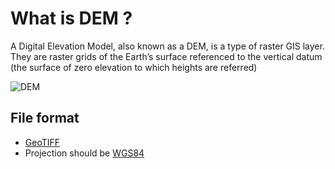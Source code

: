 # What is DEM ?

A Digital Elevation Model, also known as a DEM, is a type of raster GIS layer. They are raster grids of the Earth’s surface referenced to the vertical datum (the surface of zero elevation to which heights are referred)

![DEM](https://gisgeography.com/wp-content/uploads/2016/04/SRTM.png)

## File format

- [GeoTIFF](https://en.wikipedia.org/wiki/GeoTIFF)
- Projection should be [WGS84](https://en.wikipedia.org/wiki/World_Geodetic_System)
